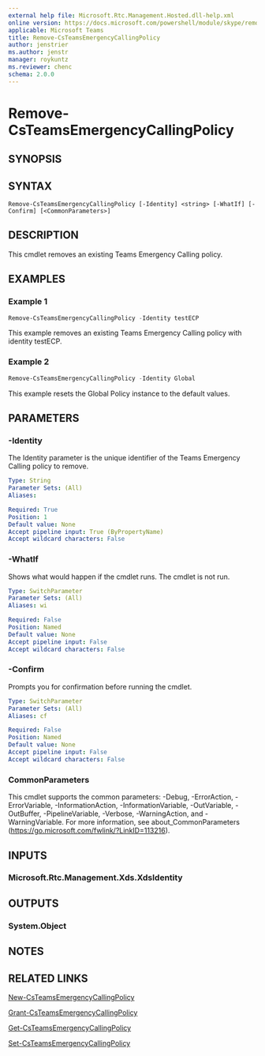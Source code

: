 ```yaml
---
external help file: Microsoft.Rtc.Management.Hosted.dll-help.xml
online version: https://docs.microsoft.com/powershell/module/skype/remove-csteamsemergencycallingpolicy
applicable: Microsoft Teams
title: Remove-CsTeamsEmergencyCallingPolicy
author: jenstrier
ms.author: jenstr
manager: roykuntz
ms.reviewer: chenc
schema: 2.0.0
---
```


# Remove-CsTeamsEmergencyCallingPolicy

## SYNOPSIS

## SYNTAX

```
Remove-CsTeamsEmergencyCallingPolicy [-Identity] <string> [-WhatIf] [-Confirm] [<CommonParameters>]
```

## DESCRIPTION
This cmdlet removes an existing Teams Emergency Calling policy.

## EXAMPLES

### Example 1
```powershell
Remove-CsTeamsEmergencyCallingPolicy -Identity testECP
```

This example removes an existing Teams Emergency Calling policy with identity testECP.

### Example 2
```powershell
Remove-CsTeamsEmergencyCallingPolicy -Identity Global
```

This example resets the Global Policy instance to the default values.

## PARAMETERS

### -Identity
 The Identity parameter is the unique identifier of the Teams Emergency Calling policy to remove.

```yaml
Type: String
Parameter Sets: (All)
Aliases:

Required: True
Position: 1
Default value: None
Accept pipeline input: True (ByPropertyName)
Accept wildcard characters: False
```

### -WhatIf
Shows what would happen if the cmdlet runs.
The cmdlet is not run.

```yaml
Type: SwitchParameter
Parameter Sets: (All)
Aliases: wi

Required: False
Position: Named
Default value: None
Accept pipeline input: False
Accept wildcard characters: False
```

### -Confirm
Prompts you for confirmation before running the cmdlet.

```yaml
Type: SwitchParameter
Parameter Sets: (All)
Aliases: cf

Required: False
Position: Named
Default value: None
Accept pipeline input: False
Accept wildcard characters: False
```

### CommonParameters
This cmdlet supports the common parameters: -Debug, -ErrorAction, -ErrorVariable, -InformationAction, -InformationVariable, -OutVariable, -OutBuffer, -PipelineVariable, -Verbose, -WarningAction, and -WarningVariable. For more information, see about_CommonParameters (https://go.microsoft.com/fwlink/?LinkID=113216).

## INPUTS

### Microsoft.Rtc.Management.Xds.XdsIdentity

## OUTPUTS

### System.Object
## NOTES

## RELATED LINKS

[New-CsTeamsEmergencyCallingPolicy](New-CsTeamsEmergencyCallingPolicy.md)

[Grant-CsTeamsEmergencyCallingPolicy](Grant-CsTeamsEmergencyCallingPolicy.md)

[Get-CsTeamsEmergencyCallingPolicy](Get-CsTeamsEmergencyCallingPolicy.md)

[Set-CsTeamsEmergencyCallingPolicy](Set-CsTeamsEmergencyCallingPolicy.md)
